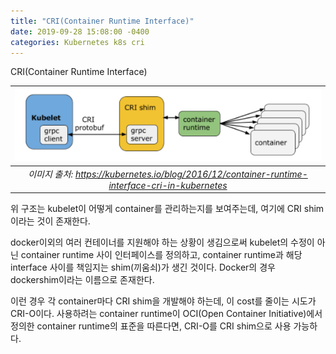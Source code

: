 ```yaml
---
title: "CRI(Container Runtime Interface)"
date: 2019-09-28 15:08:00 -0400
categories: Kubernetes k8s cri
---
```


CRI(Container Runtime Interface)

| ![screensh](/assets/images/cri.png) |
|:--:|
| *이미지 출처: https://kubernetes.io/blog/2016/12/container-runtime-interface-cri-in-kubernetes* |

위 구조는 kubelet이 어떻게 container를 관리하는지를 보여주는데, 여기에 CRI  shim이라는 것이 존재한다.

docker이외의 여러 컨테이너를 지원해야 하는 상황이 생김으로써 kubelet의 수정이 아닌 container runtime 사이 인터페이스를 정의하고, container runtime과 해당 interface 사이를 책임지는 shim(끼움쇠)가 생긴 것이다. Docker의 경우 dockershim이라는 이름으로 존재한다. 

이런 경우 각 container마다 CRI shim을 개발해야 하는데, 이 cost를 줄이는 시도가 CRI-O이다. 사용하려는 container runtime이 OCI(Open Container Initiative)에서 정의한 container runtime의 표준을 따른다면, CRI-O를 CRI shim으로 사용 가능하다.
